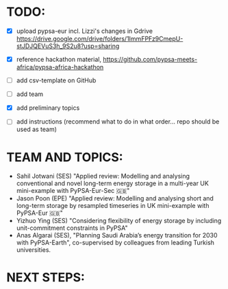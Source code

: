 # TODO:
- [x] upload pypsa-eur incl. Lizzi's changes in Gdrive https://drive.google.com/drive/folders/1ImmFPFz9CmepU-stJDJQEVuS3h_9S2u8?usp=sharing
- [x] reference hackathon material, https://github.com/pypsa-meets-africa/pypsa-africa-hackathon
- [ ] add csv-template on GitHub
- [ ] add team
- [x] add preliminary topics
- [ ] add instructions (recommend what to do in what order... repo should be used as team)


# TEAM AND TOPICS: 
- Sahil Jotwani (SES) "Applied review: Modelling and analysing conventional and novel long-term energy storage in a multi-year UK mini-example with PyPSA-Eur-Sec 🇬🇧"
- Jason Poon (EPE) "Applied review: Modelling and analysing short and long-term storage by resampled timeseries in UK mini-example with PyPSA-Eur 🇬🇧"
- Yizhuo Ying (SES) "Considering flexibility of energy storage by including unit-commitment constraints in PyPSA"
- Anas Algarai (SES), "Planning Saudi Arabia’s energy transition for 2030 with PyPSA-Earth", co-supervised by colleagues from leading Turkish universities.

# NEXT STEPS:
